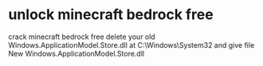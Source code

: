 # unlock minecraft bedrock free
crack minecraft bedrock free
delete your old Windows.ApplicationModel.Store.dll at C:\Windows\System32 and give file
New Windows.ApplicationModel.Store.dll
